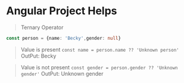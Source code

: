 # Angular Project Helps

> Ternary Operator
> 
```ts
const person = {name: 'Becky',gender: null}
```
> Value is present
`const name = person.name ?? 'Unknown person' ` OutPut: Becky

> Value is not present 
`const gender = person.gender ?? 'Unknown gender'` OutPut: Unknown gender 
  

